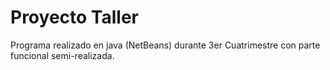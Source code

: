 # Proyecto Taller

Programa realizado en java (NetBeans) durante 3er Cuatrimestre con parte funcional semi-realizada.